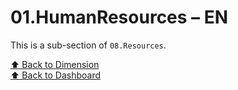 # 01.HumanResources – EN

This is a sub-section of `08.Resources`.

[⬆ Back to Dimension](../index)  
[⬆ Back to Dashboard](../../index)
